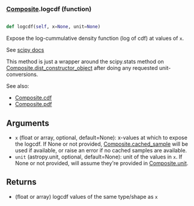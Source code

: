 ### [Composite](Composite.md).logcdf (function)


```py

def logcdf(self, x=None, unit=None)

```



Expose the log-cummulative density function (log of cdf) at values of `x`.

See [scipy docs](https://docs.scipy.org/doc/scipy/reference/generated/scipy.stats.rv_continuous.logcdf.html)

This method is just a wrapper around the scipy.stats method on
[Composite.dist_constructor_object](Composite.dist_constructor_object.md) after doing any requested unit-conversions.

See also:

* [Composite.cdf](Composite.cdf.md)
* [Composite.pdf](Composite.pdf.md)

Arguments
----------
* `x` (float or array, optional, default=None): x-values at which to
    expose the logcdf.  If None or not provided, [Composite.cached_sample](Composite.cached_sample.md)
    will be used if available, or raise an error if no cached samples
    are available.
* `unit` (astropy.unit, optional, default=None): unit of the values
    in `x`.  If None or not provided, will assume they're provided in
    [Composite.unit](Composite.unit.md).

Returns
---------
* (float or array) logcdf values of the same type/shape as `x`

